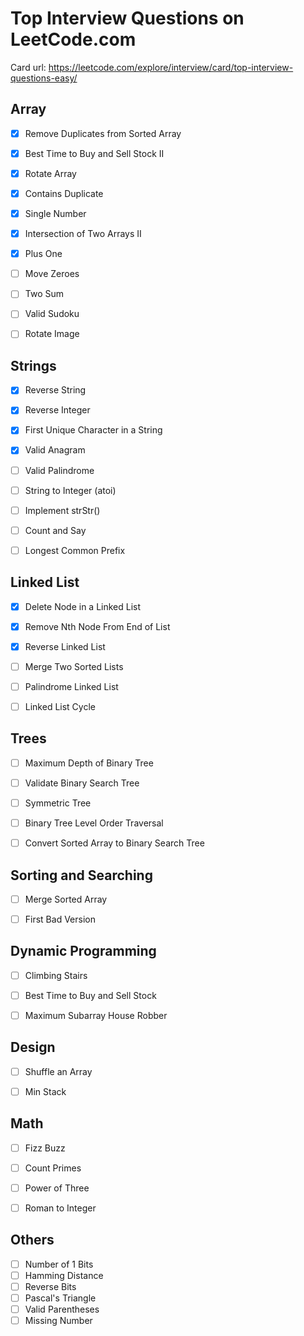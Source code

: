 # Top Interview Questions on LeetCode.com

Card url: https://leetcode.com/explore/interview/card/top-interview-questions-easy/

## Array
- [x] Remove Duplicates from Sorted Array  
- [x] Best Time to Buy and Sell Stock II  
- [x] Rotate Array  
- [x] Contains Duplicate  
- [x] Single Number  
- [x] Intersection of Two Arrays II  
- [x] Plus One 
- [ ] Move Zeroes  
- [ ] Two Sum  
- [ ] Valid Sudoku  
- [ ] Rotate Image


## Strings
- [x] Reverse String  
- [x] Reverse Integer  
- [x] First Unique Character in a String  
- [x] Valid Anagram 
- [ ] Valid Palindrome  
- [ ] String to Integer (atoi)  
- [ ] Implement strStr()  
- [ ] Count and Say  
- [ ] Longest Common Prefix


## Linked List
- [x] Delete Node in a Linked List  
- [x] Remove Nth Node From End of List  
- [x] Reverse Linked List  
- [ ] Merge Two Sorted Lists  
- [ ] Palindrome Linked List  
- [ ] Linked List Cycle


## Trees
- [ ] Maximum Depth of Binary Tree  
- [ ] Validate Binary Search Tree  
- [ ] Symmetric Tree  
- [ ] Binary Tree Level Order Traversal  
- [ ] Convert Sorted Array to Binary Search Tree


## Sorting and Searching
- [ ] Merge Sorted Array  
- [ ] First Bad Version


## Dynamic Programming
- [ ] Climbing Stairs  
- [ ] Best Time to Buy and Sell Stock  
- [ ] Maximum Subarray  House Robber


## Design
- [ ] Shuffle an Array  
- [ ] Min Stack


## Math
- [ ] Fizz Buzz  
- [ ] Count Primes  
- [ ] Power of Three  
- [ ] Roman to Integer


## Others
- [ ] Number of 1 Bits  
- [ ] Hamming Distance  
- [ ] Reverse Bits  
- [ ] Pascal's Triangle  
- [ ] Valid Parentheses  
- [ ] Missing Number
